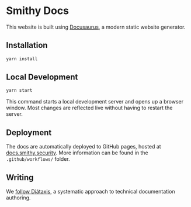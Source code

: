 # Smithy Docs

This website is built using [Docusaurus](https://docusaurus.io/), a modern static website generator.

## Installation

```bash
yarn install
```

## Local Development

```bash
yarn start
```

This command starts a local development server and opens up a browser window. Most changes are reflected live without having to restart the server.

## Deployment

The docs are automatically deployed to GitHub pages, hosted at [docs.smithy.security](https://docs.smithy.security). More information can be found in the `.github/workflows/` folder.

## Writing

We [follow Diátaxis](https://diataxis.fr/), a systematic approach to technical documentation authoring.
